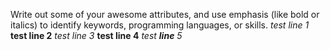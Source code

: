Write out some of your awesome attributes, and use emphasis (like bold or italics) to identify keywords, programming languages, or skills. 
*test line 1*
**test line 2**
_test line 3_ 
__test line 4__
_test **line** 5_
